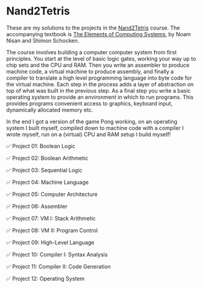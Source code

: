 # Nand2Tetris

These are my solutions to the projects in the [Nand2Tetris](https://www.nand2tetris.org) course. The accompanying textbook is [The Elements of Computing Systems](https://www.nand2tetris.org/book), by Noam Nisan and Shimon Schocken.

The course involves building a computer computer system from first principles. You start at the level of basic logic gates, working your way up to chip sets and the CPU and RAM. Then you write an assembler to produce machine code, a virtual machine to produce assembly, and finally a compiler to translate a high level programming language into byte code for the virtual machine. Each step in the process adds a layer of abstraction on top of what was built in the previous step. As a final step you write a basic operating system to provide an environment in which to run programs. This provides programs convenient access to graphics, keyboard input, dynamically allocated memory etc.

In the end I got a version of the game Pong working, on an operating system I built myself, compiled down to machine code with a compiler I wrote myself, run on a (virtual) CPU and RAM setup I build myself!

:white_check_mark: Project 01: Boolean Logic

:white_check_mark: Project 02: Boolean Arithmetic

:white_check_mark: Project 03: Sequential Logic

:white_check_mark: Project 04: Machine Language

:white_check_mark: Project 05: Computer Architecture

:white_check_mark: Project 06: Assembler

:white_check_mark: Project 07: VM I: Stack Arithmetic

:white_check_mark: Project 08: VM II: Program Control

:white_check_mark: Project 09: High-Level Language

:white_check_mark: Project 10: Compiler I: Syntax Analysis

:white_check_mark: Project 11: Compiler II: Code Generation

:white_check_mark: Project 12: Operating System
